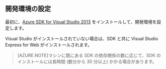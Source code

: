 ## <a name="setupdevenv"></a>開発環境の設定

最初に、[Azure SDK for Visual Studio 2013][] をインストールして、開発環境を設定します。

Visual Studio がインストールされていない場合は、SDK と共に Visual Studio Express for Web がインストールされます。

>[AZURE.NOTE]マシンに既にある SDK の依存関係の数に応じて、SDK のインストールには長時間 \(数分から 30 分以上\) かかる場合があります。

[Azure SDK for Visual Studio 2013]: http://go.microsoft.com/fwlink/?LinkID=324322

<!--HONumber=52-->
